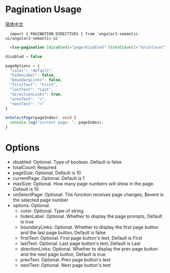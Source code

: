 # Pagination Usage
<a href="https://github.com/lon-yang/angular2-semantic-ui/blob/master/components/pagination/README_CN.md">简体中文</a>

```typesctript
  import { PAGINATION_DIRECTIVES } from 'angular2-semantic-ui/angular2-semantic-ui'
```
```html
  <lsu-pagination [disabled]="pagerDisabled" [totalCount]="totalCount" [pageSize]="10" [currentPage]="2" [maxSize]="5" [options]="pageOptions" (onSelectPage)="onSelectPage($event)"></lsu-pagination>
```
```typescript
disabled = false

pageOptions = {
  "color": "default",
  "hidenLabel": false,
  "boundaryLinks": false,
  "firstText": "First",
  "lastText": "Last",
  "directionLinks": true,
  "prevText": "<",
  "nextText": ">"
}

onSelectPage(pageIndex): void {
  console.log("current page: ", pageIndex);
}
```

# Options
- disabled:  Optional. Type of boolean. Default is false
- totalCount:  Required
- pageSize:  Optional. Default is 10
- currentPage:  Optional. Default is 1
- maxSize:  Optional. How many page numbers will show in the page. Default is 10
- onSelectPage:  Optional. The function receives page changes, $event is the selected page number
- options:  Optional.
  - color:  Optional. Type of string.
  - hidenLabel:  Optional. Whether to display the page prompts, Default is true
  - boundaryLinks:  Optional. Whether to display the first page button and the last page button, Default is false
  - firstText:  Optional. First page button's text, Default is First
  - lastText:  Optional. Last page button's text, Default is Last
  - directionLinks:  Optional. Whether to display the prev page button and the next page button, Default is true
  - prevText:  Optional. Prev page button's text
  - nextText:  Optional. Next page button's text
